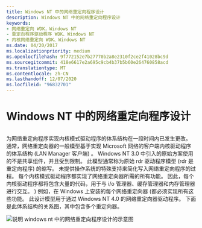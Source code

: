 ```yaml
---
title: Windows NT 中的网络重定向程序设计
description: Windows NT 中的网络重定向程序设计
keywords:
- 网络重定向 WDK，Windows NT
- 重定向程序驱动程序 WDK、Windows NT
- 内核网络重定向 WDK、Windows NT
ms.date: 04/20/2017
ms.localizationpriority: medium
ms.openlocfilehash: 9f772152e7b27770b2a8e2310f2ce2f41028bc9d
ms.sourcegitcommit: 418e6617e2a695c9cb4b37b5b60e264760858acd
ms.translationtype: MT
ms.contentlocale: zh-CN
ms.lasthandoff: 12/07/2020
ms.locfileid: "96832701"
---
```

# <a name="network-redirector-design-in-windows-nt"></a>Windows NT 中的网络重定向程序设计


## <span id="ddk_network_redirector_design_in_windows_nt_if"></span><span id="DDK_NETWORK_REDIRECTOR_DESIGN_IN_WINDOWS_NT_IF"></span>


为网络重定向程序实现内核模式驱动程序的体系结构在一段时间内已发生更改。 通常，网络重定向器的一般模型基于实现 Microsoft 网络的客户端内核驱动程序的体系结构 (LAN Manager 客户端) 。 Windows NT 3.0 中引入的原始方案使用的不是共享组件，并且受到限制。 此模型通常称为原始 rdr 驱动程序模型 (rdr 是重定向程序) 的缩写。 未提供操作系统的特殊支持来简化写入网络重定向程序的过程。 每个内核模式驱动程序都实现了网络重定向器所需的所有功能。 因此，每个内核驱动程序都将包含大量的代码，用于与 i/o 管理器、缓存管理器和内存管理器进行交互。 ) 例如，在 Windows 上安装的每个网络重定向器 (都必须实现所有这些功能。 此设计模型用于通过 Windows NT 4.0 的网络重定向器驱动程序。 下面是此体系结构的关系图，其中包含多个重定向器。

![说明 windows nt 中的网络重定向程序设计的示意图](images/redir-01.png)

 

 




